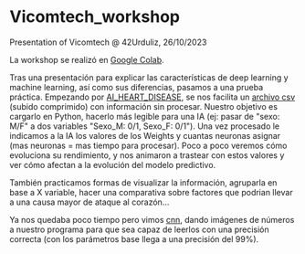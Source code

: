 # Vicomtech_workshop
Presentation of Vicomtech @ 42Urduliz, 26/10/2023

La workshop se realizó en [Google Colab](https://colab.google/notebooks/).

Tras una presentación para explicar las características de deep learning y machine learning, así como sus diferencias, pasamos a una prueba práctica.
Empezando por [AI_HEART_DISEASE](files/AI_HEART_DISEASE.ipynb), se nos facilita un [archivo csv](files/archive.zip) (subido comprimido) con información sin procesar. Nuestro objetivo es cargarlo en Python, hacerlo más legible para una IA (ej: pasar de "sexo: M/F" a dos variables "Sexo_M: 0/1, Sexo_F: 0/1"). Una vez procesado le indicamos a la IA los valores de los Weights y cuantas neuronas asignar (mas neuronas = mas tiempo para procesar). Poco a poco veremos cómo evoluciona su rendimiento, y nos animaron a trastear con estos valores y ver cómo afectan a la evolución del modelo predictivo.

También practicamos formas de visualizar la información, agruparla en base a X variable, hacer una comparativa sobre factores que podrian llevar a una causa mayor de ataque al corazón...

Ya nos quedaba poco tiempo pero vimos [cnn](files/cnn.ipynb), dando imágenes de números a nuestro programa para que sea capaz de leerlos con una precisión correcta (con los parámetros base llega a una precisión del 99%).